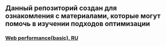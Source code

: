 ## Данный репозиторий создан для ознакомления с материалами, которые могут помочь в изучении подходов оптимизации

### [Web performance(basic), RU](https://github.com/TchernyavskyDaniil/web-performance-links/blob/master/ru.md)
